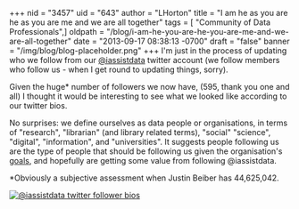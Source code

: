 +++
nid = "3457"
uid = "643"
author = "LHorton"
title = "I am he as you are he as you are me and we are all together"
tags = [ "Community of Data Professionals",]
oldpath = "/blog/i-am-he-you-are-he-you-are-me-and-we-are-all-together"
date = "2013-09-17 08:38:13 -0700"
draft = "false"
banner = "/img/blog/blog-placeholder.png"
+++
I'm just in the process of updating who we follow from our
[@iassistdata](https://twitter.com/iassistdata "IASSIST twitter")
twitter account (we follow members who follow us - when I get round to
updating things, sorry).

Given the huge* number of followers we now have, (595, thank you one
and all) I thought it would be interesting to see what we looked like
according to our twitter bios.

No surprises: we define ourselves as data people or organisations, in
terms of "research", "librarian" (and library related terms),
"social" "science", "digital", "information", and
"universities". It suggests people following us are the type of people
that should be following us given the organisation's
[goals](/about/index.html "About IASSIST"), and hopefully are getting
some value from following @iassistdata.

*Obviously a subjective assessment when Justin Beiber has 44,625,042.

 [![ @iassistdata twitter follower
bios](http://www.wordle.net/thumb/wrdl/7063808/%40iassistdata_twitter_follower_bios)](http://www.wordle.net/show/wrdl/7063808/%40iassistdata_twitter_follower_bios " @iassistdata twitter follower bios")

